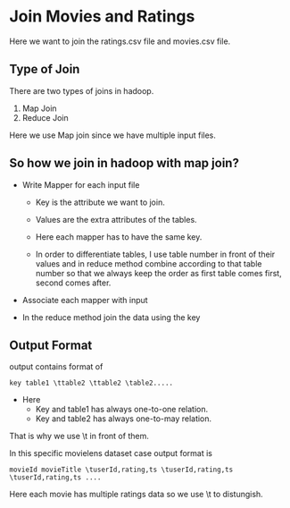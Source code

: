 # Join Movies and Ratings

Here we want to join the ratings.csv file and movies.csv file.

## Type of Join

There are two types of joins in hadoop.

1. Map Join
2. Reduce Join

Here we use Map join since we have multiple input files.

## So how we join in hadoop with map join?

* Write Mapper for each input file
  * Key is the attribute we want to join.
  * Values are the extra attributes of the tables.
  * Here each mapper has to have the same key.

  * In order to differentiate tables, I use table number in front of their values and in reduce method combine according to that table number so that we always keep the order as first table comes first, second comes after.
 
* Associate each mapper with input
* In the reduce method join the data using the key

## Output Format

output contains format of
````
key table1 \ttable2 \ttable2 \table2.....
````

* Here 
  * Key and table1 has always one-to-one relation.
  * Key and table2 has always one-to-may relation.

That is why we use \t in front of them.

In this specific movielens dataset case output format is

````
movieId movieTitle \tuserId,rating,ts \tuserId,rating,ts \tuserId,rating,ts ....
````

Here each movie has multiple ratings data so we use \t to distungish.
